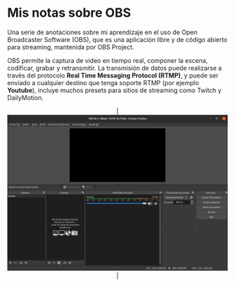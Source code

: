 # Mis notas sobre OBS

Una serie de anotaciones sobre mi aprendizaje en el uso de Open Broadcaster Software (OBS), que es una aplicación libre y de código abierto para streaming, mantenida por OBS Project.

OBS permite la captura de video en tiempo real, componer la escena, codificar, grabar y retransmitir. La transmisión de datos puede realizarse a través del protocolo **Real Time Messaging Protocol (RTMP)**, y puede ser enviado a cualquier destino que tenga soporte RTMP (por ejemplo **Youtube**), incluye muchos presets para sitios de streaming como Twitch y DailyMotion.

<center>

| ![Aspecto general del IDE de OBS](../img/index/i-index.png) |

</center>
